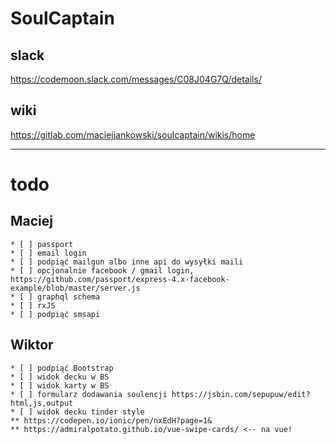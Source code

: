 # SoulCaptain
## slack
<https://codemoon.slack.com/messages/C08J04G7Q/details/>
## wiki
<https://gitlab.com/maciejjankowski/soulcaptain/wikis/home>

---

# todo
  ## Maciej
    * [ ] passport
    * [ ] email login
    * [ ] podpiąć mailgun albo inne api do wysyłki maili
    * [ ] opcjonalnie facebook / gmail login, https://github.com/passport/express-4.x-facebook-example/blob/master/server.js
    * [ ] graphql schema
    * [ ] rxJS
    * [ ] podpiąć smsapi
  ## Wiktor
    * [ ] podpiąć Bootstrap
    * [ ] widok decku w BS
    * [ ] widok karty w BS
    * [ ] formularz dodawania soulencji https://jsbin.com/sepupuw/edit?html,js,output
    * [ ] widok decku tinder style
    ** https://codepen.io/ionic/pen/nxEdH?page=1&
    ** https://admiralpotato.github.io/vue-swipe-cards/ <-- na vue!
